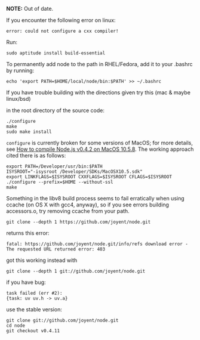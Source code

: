 **NOTE:** Out of date.

If you encounter the following error on linux:

    error: could not configure a cxx compiler!

Run:

    sudo aptitude install build-essential

To permanently add node to the path in RHEL/Fedora, add it to your .bashrc by running:

    echo 'export PATH=$HOME/local/node/bin:$PATH' >> ~/.bashrc

If you have trouble building with the directions given try this (mac & maybe linux/bsd)  

in the root directory of the source code:  

    ./configure  
    make  
    sudo make install  

`configure` is currently broken for some versions of MacOS; for more details, see [How to compile Node.js v0.4.2 on MacOS 10.5.8](http://canonical.org/~kragen/compiling-node-on-macos.html). The working approach cited there is as follows:

    export PATH=/Developer/usr/bin:$PATH
    ISYSROOT="-isysroot /Developer/SDKs/MacOSX10.5.sdk"
    export LINKFLAGS=$ISYSROOT CXXFLAGS=$ISYSROOT CFLAGS=$ISYSROOT
    ./configure --prefix=$HOME --without-ssl
    make

Something in the libv8 build process seems to fail erratically when using ccache (on OS X with gcc4, anyway), so if you see errors building accessors.o, try removing ccache from your path.




    git clone --depth 1 https://github.com/joyent/node.git

returns this error:

    fatal: https://github.com/joyent/node.git/info/refs download error - The requested URL returned error: 403

got this working instead with

    git clone --depth 1 git://github.com/joyent/node.git



if you have bug:



    task failed (err #2):  	
    {task: uv uv.h -> uv.a}

use the stable version:



    git clone git://github.com/joyent/node.git
    cd node
    git checkout v0.4.11